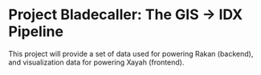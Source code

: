 # Project Bladecaller: The GIS -> IDX Pipeline 

This project will provide a set of data used for powering Rakan (backend), and visualization data for powering Xayah (frontend).
